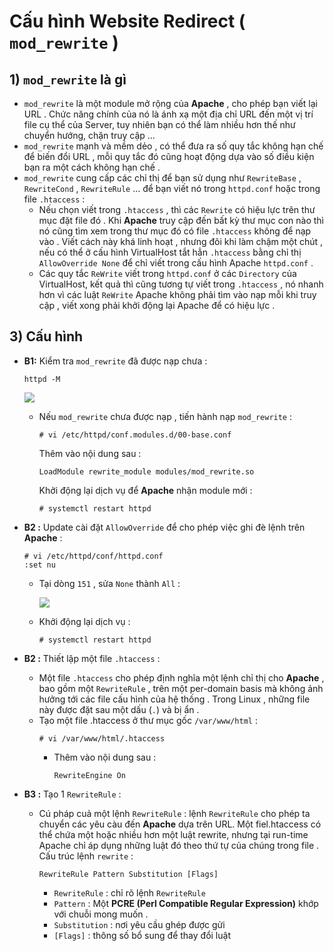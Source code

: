 # Cấu hình Website Redirect ( `mod_rewrite` )
## **1) `mod_rewrite` là gì**
- `mod_rewrite` là một module mở rộng của **Apache** , cho phép bạn viết lại URL . Chức năng chính của nó là ánh xạ một địa chỉ URL đến một vị trí file cụ thể của Server, tuy nhiên bạn có thể làm nhiều hơn thế như chuyển hướng, chặn truy cập ... 
- `mod_rewrite` mạnh và mềm dẻo , có thể đưa ra số quy tắc không hạn chế để biến đổi URL , mỗi quy tắc đó cũng hoạt động dựa vào số điều kiện bạn ra một cách không hạn chế .
- `mod_rewrite` cung cấp các chỉ thị để bạn sử dụng như `RewriteBase` , `RewriteCond` , `RewriteRule` ... để bạn viết nó trong `httpd.conf` hoặc trong file `.htaccess` :
    - Nếu chọn viết trong `.htaccess` , thì các `Rewrite` có hiệu lực trên thư mục đặt file đó . Khi **Apache** truy cập đến bất kỳ thư mục con nào thì nó cũng tìm xem trong thư mục đó có file `.htaccess` không để nạp vào . Viết cách này khá linh hoạt , nhưng đôi khi làm chậm một chút , nếu có thể ở cấu hình VirtualHost tắt hẳn `.htaccess` bằng chỉ thị `AllowOverride None` để chỉ viết trong cấu hình Apache `httpd.conf` .
    - Các quy tắc `ReWrite` viết trong `httpd.conf` ở các `Directory` của VirtualHost, kết quả thì cũng tương tự viết trong `.htaccess` , nó nhanh hơn vì các luật `ReWrite` Apache không phải tìm vào nạp mỗi khi truy cập , viết xong phải khởi động lại Apache để có hiệu lực .
## **3) Cấu hình**
- **B1:** Kiểm tra `mod_rewrite` đã được nạp chưa :
    ```
    httpd -M
    ```
    <img src=https://i.imgur.com/xe0LdPS.png>

    - Nếu `mod_rewrite` chưa được nạp , tiến hành nạp `mod_rewrite` :
        ```
        # vi /etc/httpd/conf.modules.d/00-base.conf
        ```
        Thêm vào nội dung sau :

        ```
        LoadModule rewrite_module modules/mod_rewrite.so
        ```
        Khởi động lại dịch vụ để **Apache** nhận module mới :
        ```
        # systemctl restart httpd
        ```
- **B2 :** Update cài đặt `AllowOverride` để cho phép việc ghi đè lệnh trên **Apache** :
    ```
    # vi /etc/httpd/conf/httpd.conf
    :set nu
    ```
    - Tại dòng `151` , sửa `None` thành `All` :

        <img src=https://i.imgur.com/ZucjU0O.png>

    - Khởi động lại dịch vụ :
        ```
        # systemctl restart httpd
        ```
- **B2 :** Thiết lập một file `.htaccess` :
    - Một file `.htaccess` cho phép định nghĩa một lệnh chỉ thị cho **Apache** , bao gồm một `RewriteRule` , trên một per-domain basis mà không ảnh hưởng tới các file cấu hình của hệ thống . Trong Linux , những file này được đặt sau một dấu (`.`) và bị ẩn .
    - Tạo một file .htaccess ở thư mục gốc `/var/www/html` :
        ```
        # vi /var/www/html/.htaccess
        ```
        - Thêm vào nội dung sau :
            ```
            RewriteEngine On
            ```
- **B3 :** Tạo 1 `RewriteRule` :
    - Cú pháp cuả một lệnh `RewriteRule` : lệnh `RewriteRule` cho phép ta chuyển các yêu càu đến **Apache** dựa trên URL. Một fiel.htaccess có thể chứa một hoặc nhiều hơn một luật rewrite, nhưng tại run-time Apache chỉ áp dụng những luật đó theo thứ tự của chúng trong file . Cấu trúc lệnh `rewrite` :
        ```
        RewriteRule Pattern Substitution [Flags]
        ```
        - `RewriteRule` : chỉ rõ lệnh `RewriteRule`
        - `Pattern` : Một **PCRE (Perl Compatible Regular Expression)** khớp với chuỗi mong muốn .
        - `Substitution` : nơi yêu cầu ghép được gửi 
        - `[Flags]` : thông số bổ sung để thay đổi luật


